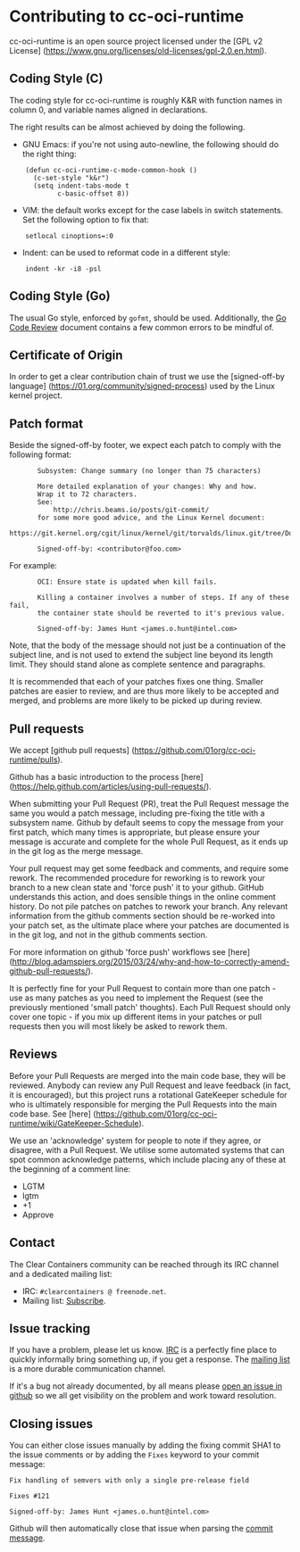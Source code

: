 # Contributing to cc-oci-runtime

cc-oci-runtime is an open source project licensed under the [GPL v2 License] (https://www.gnu.org/licenses/old-licenses/gpl-2.0.en.html).

## Coding Style (C)

The coding style for cc-oci-runtime is roughly K&R with function names in
column 0, and variable names aligned in declarations.

The right results can be almost achieved by doing the following.

* GNU Emacs: if you're not using auto-newline, the following should do the right thing:

```
	(defun cc-oci-runtime-c-mode-common-hook ()
	  (c-set-style "k&r")
	  (setq indent-tabs-mode t
	        c-basic-offset 8))
```

* VIM: the default works except for the case labels in switch statements.  Set the following option to fix that:

```
	setlocal cinoptions=:0
```

* Indent: can be used to reformat code in a different style:

```
	indent -kr -i8 -psl
```

## Coding Style (Go)

The usual Go style, enforced by `gofmt`, should be used. Additionally, the [Go
Code Review](https://github.com/golang/go/wiki/CodeReviewComments) document
contains a few common errors to be mindful of.


## Certificate of Origin

In order to get a clear contribution chain of trust we use the [signed-off-by language] (https://01.org/community/signed-process)
used by the Linux kernel project.

## Patch format

Beside the signed-off-by footer, we expect each patch to comply with the following format:

```
       Subsystem: Change summary (no longer than 75 characters)

       More detailed explanation of your changes: Why and how.
       Wrap it to 72 characters.
       See:
           http://chris.beams.io/posts/git-commit/
       for some more good advice, and the Linux Kernel document:
           https://git.kernel.org/cgit/linux/kernel/git/torvalds/linux.git/tree/Documentation/SubmittingPatches

       Signed-off-by: <contributor@foo.com>
```

For example:

```
       OCI: Ensure state is updated when kill fails.

       Killing a container involves a number of steps. If any of these fail,
       the container state should be reverted to it's previous value.

       Signed-off-by: James Hunt <james.o.hunt@intel.com>
```

Note, that the body of the message should not just be a continuation of the subject line, and is not used to extend the subject line beyond its length limit. They should stand alone as complete sentence and paragraphs.

It is recommended that each of your patches fixes one thing. Smaller patches are easier to review, and are thus more likely to be accepted and merged, and problems are more likely to be picked up during review.

## Pull requests

We accept [github pull requests] (https://github.com/01org/cc-oci-runtime/pulls).

Github has a basic introduction to the process [here] (https://help.github.com/articles/using-pull-requests/).

When submitting your Pull Request (PR), treat the Pull Request message the same you would a patch message, including pre-fixing the title with a subsystem name. Github by default seems to copy the message from your first patch, which many times is appropriate, but please ensure your message is accurate and complete for the whole Pull Request, as it ends up in the git log as the merge message.

Your pull request may get some feedback and comments, and require some rework. The recommended procedure for reworking is to rework your branch to a new clean state and 'force push' it to your github. GitHub understands this action, and does sensible things in the online comment history. Do not pile patches on patches to rework your branch. Any relevant information from the github comments section should be re-worked into your patch set, as the ultimate place where your patches are documented is in the git log, and not in the github comments section.

For more information on github 'force push' workflows see [here] (http://blog.adamspiers.org/2015/03/24/why-and-how-to-correctly-amend-github-pull-requests/).

It is perfectly fine for your Pull Request to contain more than one patch - use as many patches as you need to implement the Request (see the previously mentioned 'small patch' thoughts). Each Pull Request should only cover one topic - if you mix up different items in your patches or pull requests then you will most likely be asked to rework them.

## Reviews

Before your Pull Requests are merged into the main code base, they will be reviewed. Anybody can review any Pull Request and leave feedback (in fact, it is encouraged), but this project runs a rotational GateKeeper schedule for who is ultimately responsible for merging the Pull Requests into the main code base. See [here] (https://github.com/01org/cc-oci-runtime/wiki/GateKeeper-Schedule).

We use an 'acknowledge' system for people to note if they agree, or disagree, with a Pull Request. We utilise some automated systems that can spot common acknowledge patterns, which include placing any of these at the beginning of a comment line:

 - LGTM
 - lgtm
 - +1
 - Approve

## Contact

The Clear Containers community can be reached through its IRC channel and a
dedicated mailing list:

* IRC: `#clearcontainers @ freenode.net`.
* Mailing list: [Subscribe](https://lists.01.org/mailman/listinfo/cc-devel).

## Issue tracking

If you have a problem, please let us know. [IRC](#contact) is a perfectly fine place to quickly
informally bring something up, if you get a response.
The [mailing list](https://lists.01.org/mailman/listinfo/cc-devel) is a more durable
communication channel.

If it's a bug not already documented, by all means please [open an
issue in github](https://github.com/01org/cc-oci-runtime/issues/new) so we all get
visibility on the problem and work toward resolution.

## Closing issues

You can either close issues manually by adding the fixing commit SHA1 to the issue
comments or by adding the `Fixes` keyword to your commit message:

```
Fix handling of semvers with only a single pre-release field

Fixes #121

Signed-off-by: James Hunt <james.o.hunt@intel.com>
```

Github will then automatically close that issue when parsing the
[commit message](https://help.github.com/articles/closing-issues-via-commit-messages/).
